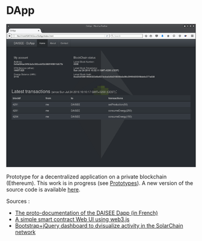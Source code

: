 # DApp

![DzApp screenshot](/images/DzApp.png)  

Prototype for a decentralized application on a private blockchain (Ethereum). This work is in progress (see [Prototypes](https://github.com/DAISEE/Prototypes#prototype-v01)). A new version of the source code is available [here](https://github.com/DAISEE/DApp-v2).  

Sources :   
* [The proto-documentation of the DAISEE Dapp (in French)](https://hackpad.com/DAISEE-Design-Deploy-App-sTLyhw9iOaO)
* [A simple smart contract Web UI using web3.js](http://hypernephelist.com/2016/06/21/a-simple-smart-contract-ui-web3.html)
* [Bootstrap+jQuery dashboard to dvisualize activity in the SolarChain network](https://github.com/tomconte/solarchain-dashboard)
